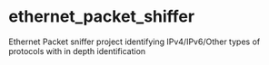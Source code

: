 # ethernet_packet_shiffer
Ethernet Packet sniffer project identifying IPv4/IPv6/Other types of protocols with in depth identification
